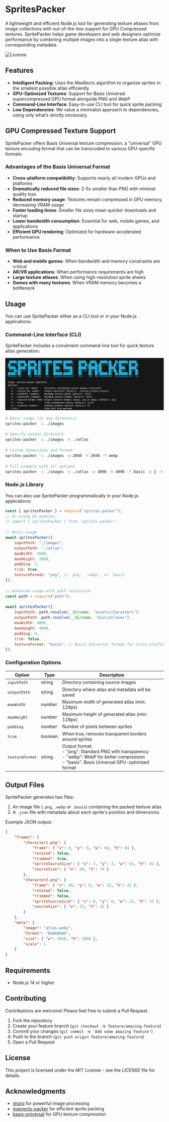 # SpritesPacker

A lightweight and efficient Node.js tool for generating texture atlases from image collections with out-of-the-box support for GPU Compressed textures.
SpritePacker helps game developers and web designers optimize performance by combining multiple images into a single texture atlas with corresponding metadata.

![License](https://img.shields.io/badge/license-MIT-blue)

## Features

-   **Intelligent Packing**: Uses the MaxRects algorithm to organize sprites in the smallest possible atlas efficiently
-   **GPU-Optimized Textures**: Support for Basis Universal supercompressed GPU format alongside PNG and WebP
-   **Command-Line Interface**: Easy-to-use CLI tool for quick sprite packing
-   **Low Dependencies**: We value a minimalist approach to dependencies, using only what’s strictly necessary.

## GPU Compressed Texture Support

SpritePacker offers Basis Universal texture compression, a "universal" GPU texture encoding format that can be transcoded to various GPU-specific formats:

### Advantages of the Basis Universal Format

-   **Cross-platform compatibility**: Supports nearly all modern GPUs and platforms
-   **Dramatically reduced file sizes**: 2-5x smaller than PNG with minimal quality loss
-   **Reduced memory usage**: Textures remain compressed in GPU memory, decreasing VRAM usage
-   **Faster loading times**: Smaller file sizes mean quicker downloads and startup
-   **Lower bandwidth consumption**: Essential for web, mobile games, and applications
-   **Efficient GPU rendering**: Optimized for hardware-accelerated performance

### When to Use Basis Format

-   **Web and mobile games**: When bandwidth and memory constraints are critical
-   **AR/VR applications**: When performance requirements are high
-   **Large texture atlases**: When using high-resolution sprite sheets
-   **Games with many textures**: When VRAM memory becomes a bottleneck

## Usage

You can use SpritePacker either as a CLI tool or in your Node.js applications:

### Command-Line Interface (CLI)

SpritePacker includes a convenient command-line tool for quick texture atlas generation:

![CLI IMAGE](./docs/cli_img.png)

```bash
# Basic usage (in any directory)
sprites-packer -i ./images

# Specify output directory
sprites-packer -i ./images -o ./atlas

# Custom dimensions and format
sprites-packer -i ./images -w 2048 -h 2048 -f webp

# Full example with all options
sprites-packer -i ./images -o ./atlas -w 4096 -h 4096 -f basis -p 2 -t
```

### Node.js Library

You can also use SpritePacker programmatically in your Node.js applications:

```javascript
const { spritesPacker } = require("sprites-packer");
// Or using ES modules:
// import { spritesPacker } from 'sprites-packer';

// Basic usage
await spritesPacker({
    inputPath: "./images",
    outputPath: "./atlas",
    maxWidth: 2048,
    maxHeight: 2048,
    padding: 2,
    trim: true,
    textureFormat: "png", // 'png', 'webp', or 'basis'
});

// Advanced usage with path resolution
const path = require("path");

await spritesPacker({
    inputPath: path.resolve(__dirname, "assets/characters"),
    outputPath: path.resolve(__dirname, "dist/atlases"),
    maxWidth: 4096,
    maxHeight: 4096,
    padding: 4,
    trim: false,
    textureFormat: "basis", // Basis Universal format for cross-platform GPU textures
});
```

### Configuration Options

| Option          | Type    | Description                                                                                                                                           |
| --------------- | ------- | ----------------------------------------------------------------------------------------------------------------------------------------------------- |
| `inputPath`     | string  | Directory containing source images                                                                                                                    |
| `outputPath`    | string  | Directory where atlas and metadata will be saved                                                                                                      |
| `maxWidth`      | number  | Maximum width of generated atlas (min: 128px)                                                                                                         |
| `maxHeight`     | number  | Maximum height of generated atlas (min: 128px)                                                                                                        |
| `padding`       | number  | Number of pixels between sprites                                                                                                                      |
| `trim`          | boolean | When true, removes transparent borders around sprites                                                                                                 |
| `textureFormat` | string  | Output format:<br>- "png": Standard PNG with transparency<br>- "webp": WebP for better compression<br>- "basis": Basis Universal GPU-optimized format |

## Output Files

SpritePacker generates two files:

1. An image file (`.png`, `.webp` or `.basis`) containing the packed texture atlas
2. A `.json` file with metadata about each sprite's position and dimensions

Example JSON output:

```json
{
    "frames": {
        "character1.png": {
            "frame": { "x": 0, "y": 0, "w": 64, "h": 64 },
            "rotated": false,
            "trimmed": true,
            "spriteSourceSize": { "x": 2, "y": 3, "w": 64, "h": 64 },
            "sourceSize": { "w": 68, "h": 70 }
        },
        "character2.png": {
            "frame": { "x": 68, "y": 0, "w": 32, "h": 32 },
            "rotated": false,
            "trimmed": false,
            "spriteSourceSize": { "x": 0, "y": 0, "w": 32, "h": 32 },
            "sourceSize": { "w": 32, "h": 32 }
        }
    },
    "meta": {
        "image": "atlas.webp",
        "format": "RGBA8888",
        "size": { "w": 2048, "h": 2048 },
        "scale": 1
    }
}
```

## Requirements

-   Node.js 14 or higher

## Contributing

Contributions are welcome! Please feel free to submit a Pull Request.

1. Fork the repository
2. Create your feature branch (`git checkout -b feature/amazing-feature`)
3. Commit your changes (`git commit -m 'Add some amazing feature'`)
4. Push to the branch (`git push origin feature/amazing-feature`)
5. Open a Pull Request

## License

This project is licensed under the MIT License - see the LICENSE file for details.

## Acknowledgments

-   [sharp](https://github.com/lovell/sharp) for powerful image processing
-   [maxrects-packer](https://github.com/soimy/maxrects-packer) for efficient sprite packing
-   [basis-universal](https://github.com/BinomialLLC/basis_universal) for GPU texture compression
